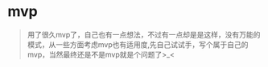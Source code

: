 # mvp
> 用了很久mvp了，自己也有一点想法，不过有一点却是是这样，没有万能的模式，从一些方面考虑mvp也有适用度,先自己试试手，写个属于自己的mvp，当然最终还是不是mvp就是个问题了>_<
